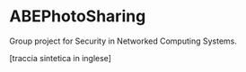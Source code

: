 # ABEPhotoSharing
Group project for Security in Networked Computing Systems.

[traccia sintetica in inglese]